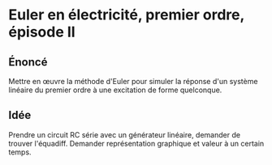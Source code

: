 # Euler en électricité, premier ordre, épisode II

## Énoncé

Mettre en œuvre la méthode d'Euler pour simuler la réponse d'un système 
linéaire du premier ordre à une excitation de forme quelconque.

## Idée

Prendre un circuit RC série avec un générateur linéaire, demander de trouver l'équadiff.
Demander représentation graphique et valeur à un certain temps.
